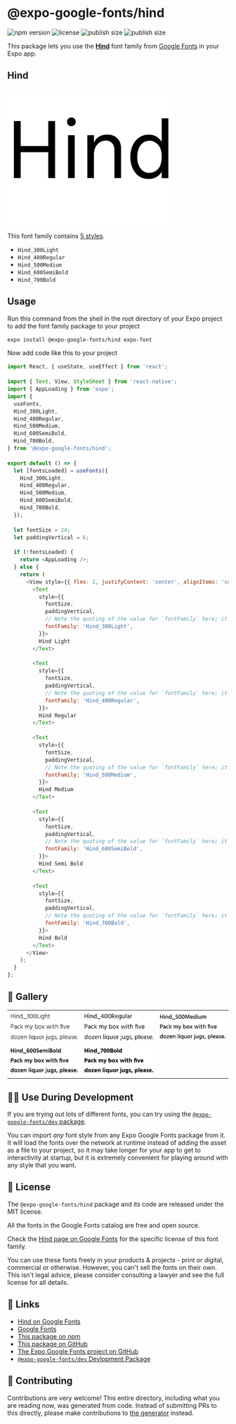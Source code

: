 # @expo-google-fonts/hind

![npm version](https://flat.badgen.net/npm/v/@expo-google-fonts/hind)
![license](https://flat.badgen.net/github/license/expo/google-fonts)
![publish size](https://flat.badgen.net/packagephobia/install/@expo-google-fonts/hind)
![publish size](https://flat.badgen.net/packagephobia/publish/@expo-google-fonts/hind)

This package lets you use the [**Hind**](https://fonts.google.com/specimen/Hind) font family from [Google Fonts](https://fonts.google.com/) in your Expo app.

## Hind

![Hind](./font-family.png)

This font family contains [5 styles](#-gallery).

- `Hind_300Light`
- `Hind_400Regular`
- `Hind_500Medium`
- `Hind_600SemiBold`
- `Hind_700Bold`

## Usage

Run this command from the shell in the root directory of your Expo project to add the font family package to your project
```sh
expo install @expo-google-fonts/hind expo-font
```

Now add code like this to your project
```js
import React, { useState, useEffect } from 'react';

import { Text, View, StyleSheet } from 'react-native';
import { AppLoading } from 'expo';
import {
  useFonts,
  Hind_300Light,
  Hind_400Regular,
  Hind_500Medium,
  Hind_600SemiBold,
  Hind_700Bold,
} from '@expo-google-fonts/hind';

export default () => {
  let [fontsLoaded] = useFonts({
    Hind_300Light,
    Hind_400Regular,
    Hind_500Medium,
    Hind_600SemiBold,
    Hind_700Bold,
  });

  let fontSize = 24;
  let paddingVertical = 6;

  if (!fontsLoaded) {
    return <AppLoading />;
  } else {
    return (
      <View style={{ flex: 1, justifyContent: 'center', alignItems: 'center' }}>
        <Text
          style={{
            fontSize,
            paddingVertical,
            // Note the quoting of the value for `fontFamily` here; it expects a string!
            fontFamily: 'Hind_300Light',
          }}>
          Hind Light
        </Text>

        <Text
          style={{
            fontSize,
            paddingVertical,
            // Note the quoting of the value for `fontFamily` here; it expects a string!
            fontFamily: 'Hind_400Regular',
          }}>
          Hind Regular
        </Text>

        <Text
          style={{
            fontSize,
            paddingVertical,
            // Note the quoting of the value for `fontFamily` here; it expects a string!
            fontFamily: 'Hind_500Medium',
          }}>
          Hind Medium
        </Text>

        <Text
          style={{
            fontSize,
            paddingVertical,
            // Note the quoting of the value for `fontFamily` here; it expects a string!
            fontFamily: 'Hind_600SemiBold',
          }}>
          Hind Semi Bold
        </Text>

        <Text
          style={{
            fontSize,
            paddingVertical,
            // Note the quoting of the value for `fontFamily` here; it expects a string!
            fontFamily: 'Hind_700Bold',
          }}>
          Hind Bold
        </Text>
      </View>
    );
  }
};

```

## 🔡 Gallery


||||
|-|-|-|
|![Hind_300Light](./Hind_300Light.ttf.png)|![Hind_400Regular](./Hind_400Regular.ttf.png)|![Hind_500Medium](./Hind_500Medium.ttf.png)||
|![Hind_600SemiBold](./Hind_600SemiBold.ttf.png)|![Hind_700Bold](./Hind_700Bold.ttf.png)|||


## 👩‍💻 Use During Development

If you are trying out lots of different fonts, you can try using the [`@expo-google-fonts/dev` package](https://github.com/expo/google-fonts/tree/master/font-packages/dev#readme).

You can import *any* font style from any Expo Google Fonts package from it. It will load the fonts
over the network at runtime instead of adding the asset as a file to your project, so it may take longer
for your app to get to interactivity at startup, but it is extremely convenient
for playing around with any style that you want.

## 📖 License

The `@expo-google-fonts/hind` package and its code are released under the MIT license.

All the fonts in the Google Fonts catalog are free and open source.

Check the [Hind page on Google Fonts](https://fonts.google.com/specimen/Hind) for the specific license of this font family.

You can use these fonts freely in your products & projects - print or digital, commercial or otherwise. However, you can't sell the fonts on their own. This isn't legal advice, please consider consulting a lawyer and see the full license for all details.

## 🔗 Links

- [Hind on Google Fonts](https://fonts.google.com/specimen/Hind)
- [Google Fonts](https://fonts.google.com/)
- [This package on npm](https://www.npmjs.com/package/@expo-google-fonts/hind)
- [This package on GitHub](https://github.com/expo/google-fonts/tree/master/font-packages/hind)
- [The Expo Google Fonts project on GitHub](https://github.com/expo/google-fonts)
- [`@expo-google-fonts/dev` Devlopment Package](https://github.com/expo/google-fonts/tree/master/font-packages/dev)

## 🤝 Contributing

Contributions are very welcome! This entire directory, including what you are reading now, was generated from code. Instead of submitting PRs to this directly, please make contributions to [the generator](https://github.com/expo/google-fonts/tree/master/packages/generator) instead.
